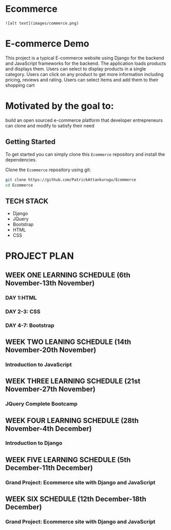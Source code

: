 # Ecommerce
    ![alt text](images/commerce.png)


# E-commerce Demo

This project is a typical E-commerce website using Django for the backend and JavaScript frameworks for the backend. The application loads products and displays them. Users can select to display products in a single category. Users can 
click on any product to get  more information including pricing, reviews and rating. Users can select items and 
add them to their shopping cart

# Motivated by the goal to:
build an open sourced e-commerce platform that developer entrepreneurs can clone and modify to satisfy their need

## Getting Started
To get started  you can simply clone this `Ecommerce` repository and install the dependencies.

Clone the `Ecommerce` repository using git:

```bash
git clone https://github.com/PatrickAttankurugu/Ecommerce
cd Ecommerce
```

## TECH STACK
* Django
* JQuery
* Bootstrap
* HTML 
* CSS

# PROJECT PLAN

## WEEK ONE LEARNING SCHEDULE (6th November-13th November)
 ### DAY 1:HTML
 ### DAY 2-3: CSS
 ### DAY 4-7: Bootstrap

## WEEK TWO LEANING SCHEDULE (14th November-20th November)
### Introduction to JavaScript


## WEEK THREE LEARNING SCHEDULE (21st November-27th November)
### JQuery Complete Bootcamp

## WEEK FOUR LEARNING SCHEDULE (28th November-4th December)
### Introduction to Django

## WEEK FIVE LEARNING SCHEDULE (5th December-11th December)
### Grand Project: Ecommerce site with Django and JavaScript

## WEEK SIX SCHEDULE (12th December-18th December)
### Grand Project: Ecommerce site with Django and JavaScript

